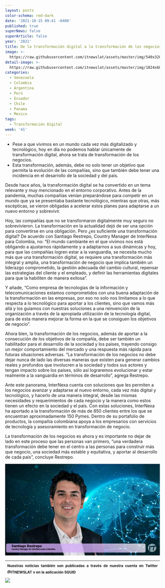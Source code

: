 ```yaml
---
layout: posts
color-schema: red-dark
date: '2021-10-15 09:41 -0400'
published: true
superNews: false
superArticle: false
year: '2021'
title: De la transformación digital a la transformación de los negocios
image: >-
  https://raw.githubusercontent.com/itnewslat/assets/master/img/540x320/Santiago-Restrepo-p.jpg
detail-image: >-
  https://raw.githubusercontent.com/itnewslat/assets/master/img/1024x680/Santiago-Restrepo-g.jpg
categories:
  - Venezuela
  - Colombia
  - Argentina
  - Perú
  - Ecuador
  - Chile
  - Panama
  - Mexico
tags:
  - Transformación Digital
week: '41'
---
```

- Pese a que vivimos en un mundo cada vez más digitalizado y tecnológico, hoy en día no podemos hablar únicamente de transformación digital, ahora se trata de transformación de los negocios.
- Esta transformación, además, debe no solo tener un objetivo que permita la evolución de las compañías, sino que también debe tener una incidencia en el desarrollo de la sociedad y del país.

Desde hace años, la transformación digital se ha convertido en un tema relevante y muy mencionado en el entorno corporativo. Antes de la pandemia, muchas compañías venían preparándose para competir en un mundo que ya se presentaba bastante tecnológico, mientras que otras, más escépticas, se vieron obligadas a acelerar estos planes para adaptarse a un nuevo entorno y sobrevivir. 

Hoy, las compañías que no se transformaron digitalmente muy seguro no sobrevivieron. La transformación en la actualidad dejó de ser una opción para convertirse en una obligación. Pero ¿es suficiente una transformación digital? De acuerdo con Santiago Restrepo, Country Manager de InterNexa para Colombia, no: “El mundo cambiante en el que vivimos nos está obligando a ajustarnos rápidamente y a adaptarnos a sus dinámicas y hoy, para que las compañías logren estar a la vanguardia, se necesita mucho más que una transformación digital, se requiere una transformación más integral y amplia, una transformación de negocio que implica también un liderazgo comprometido, la gestión adecuada del cambio cultural, repensar las estrategias del cliente y el empleado, y definir las herramientas digitales para que la habiliten de manera exitosa”. 

Y añade, “Como empresa de tecnologías de la información y telecomunicaciones estamos comprometidos con una buena adaptación de la transformación en las empresas, por eso no solo nos limitamos a lo que respecta a lo tecnológico para aportar a los clientes, sino que vamos más allá y los guiamos con nuestras soluciones a una reinvención de la organización a través de la apropiada utilización de la tecnología digital, para de esta manera mejorar la forma en la que se consiguen los objetivos de negocio”.

Ahora bien, la transformación de los negocios, además de aportar a la consecución de los objetivos de la compañía, debe ser también un habilitador para el desarrollo de la sociedad y los países, trayendo consigo un mejor comportamiento del mercado y una respuesta más rápida para futuras situaciones adversas. “La transformación de los negocios no debe dejar nunca de lado las diversas maneras que existen para generar cambios reales y profundos que involucren a la sociedad y todos sus actores y tengan impacto sobre los países, sólo así lograremos evolucionar y estar realmente a la vanguardia en términos de desarrollo”, agrega Restrepo.

Ante este panorama, InterNexa cuenta con soluciones que les permiten a los negocios avanzar y adaptarse al nuevo entorno, cada vez más digital y tecnológico, y hacerlo de una manera integral, desde las mismas necesidades y requerimientos de cada negocio y la manera como estos tienen un efecto en la sociedad y el país. Con estas soluciones, InterNexa ha aportado a la transformación de más de 850 clientes entre los que se encuentran aproximadamente 150 Pymes. Dentro de su portafolio de productos, la compañía colombiana apoya a los empresarios con servicios de tecnología y asesoramiento en transformación de negocio.

La transformación de los negocios es ahora y es importante no dejar de lado en este proceso que las personas van primero, “una verdadera transformación debe tener en el centro a las personas para construir más que negocio, una sociedad más estable y equitativa, y aportar al desarrollo de cada país”, concluye Restrepo.

![](https://raw.githubusercontent.com/itnewslat/assets/master/img/540x320/Santiago-Restrepo-p.jpg)

<table style="height: 42px;" width="569">
<tbody>
<tr>
<td style="text-align: justify;"><sub><strong>Nuestras noticias también son publicadas a través de nuestra cuenta en Twitter <a href="https://twitter.com/itnewslat?lang=es">@ITNEWSLAT</a> y en la aplicación <a href="https://squidapp.co/en/">SQUID</a></strong></sub></td>
</tr>
</tbody>
</table>

<img src="https://tracker.metricool.com/c3po.jpg?hash=56f88a41e39ab42c063cc51676587a04"/>